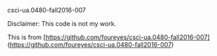 csci-ua.0480-fall2016-007

Disclaimer: This code is not my work.

This is from [https://github.com/foureyes/csci-ua.0480-fall2016-007] (https://github.com/foureyes/csci-ua.0480-fall2016-007)
